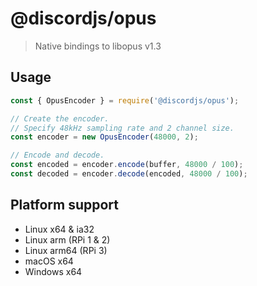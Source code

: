 # @discordjs/opus

> Native bindings to libopus v1.3

## Usage

```javascript
const { OpusEncoder } = require('@discordjs/opus');

// Create the encoder.
// Specify 48kHz sampling rate and 2 channel size.
const encoder = new OpusEncoder(48000, 2);

// Encode and decode.
const encoded = encoder.encode(buffer, 48000 / 100);
const decoded = encoder.decode(encoded, 48000 / 100);
```

## Platform support

* Linux x64 & ia32
* Linux arm \(RPi 1 & 2\)
* Linux arm64 \(RPi 3\)
* macOS x64
* Windows x64

